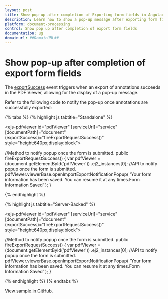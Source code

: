 ```yaml
---
layout: post
title: Show pop-up after completion of Exporting form fields in Angular PDF Viewer | Syncfusion
description: Learn how to show a pop-up message after exporting form fields successfully in the Syncfusion Angular PDF Viewer component.
platform: document-processing
control: Show pop up after completion of export form fields
documentation: ug
domainurl: ##DomainURL##
---
```


# Show pop-up after completion of export form fields

The [exportSuccess](https://ej2.syncfusion.com/angular/documentation/api/pdfviewer/exportSuccessEventArgs/) event triggers when an export of annotations succeeds in the PDF Viewer, allowing for the display of a pop-up message.

Refer to the following code to notify the pop-up once annotations are successfully exported:

{% tabs %}
{% highlight js tabtitle="Standalone" %}

<!--Render PDF Viewer component-->
<ejs-pdfviewer id="pdfViewer"
               [serviceUrl]="service"
               [documentPath]="document"
               (exportSuccess)="fireExportRequestSuccess()"
               style="height:640px;display:block">
</ejs-pdfviewer>

//Method to notify popup once the form is submitted.
public fireExportRequestSuccess() {
  var pdfViewer = (<any>document.getElementById('pdfViewer'))
    .ej2_instances[0];
  //API to notify popup once the form is submitted.
  pdfViewer.viewerBase.openImportExportNotificationPopup(
    'Your form information has been saved. You can resume it at any times.Form Information Saved'
  );
}

{% endhighlight %}

{% highlight js tabtitle="Server-Backed" %}

<!--Render PDF Viewer component-->
<ejs-pdfviewer id="pdfViewer"
               [serviceUrl]="service"
               [documentPath]="document"
               (exportSuccess)="fireExportRequestSuccess()"
               style="height:640px;display:block">
</ejs-pdfviewer>

//Method to notify popup once the form is submitted.
public fireExportRequestSuccess() {
  var pdfViewer = (<any>document.getElementById('pdfViewer'))
    .ej2_instances[0];
  //API to notify popup once the form is submitted.
  pdfViewer.viewerBase.openImportExportNotificationPopup(
    'Your form information has been saved. You can resume it at any times.Form Information Saved'
  );
}

{% endhighlight %}
{% endtabs %}

[View sample in GitHub](https://github.com/SyncfusionExamples/angular-pdf-viewer-examples/tree/master/Event/Export%20success).